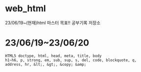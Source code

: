 # web_html
23/06/19~(현재)html 마스터 목표!! 공부기록 저장소

# 23/06/19~23/06/20

```
HTML5 doctype, html, head, meta, title, body
h1~h6, p, strong, em, sub, sup, s, del, code, blockquote, q,
address, hr, &lt;, &gt;, &copy; &amp;
```
